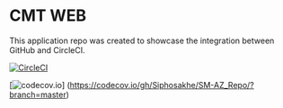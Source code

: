 # CMT WEB

This application repo was created to showcase the integration between GitHub and CircleCI.

[![CircleCI](https://img.shields.io/circleci/build/gh/Siphosakhe-git/SM-AZ_Repo?style=flat-square)](https://circleci.com/gh/Siphosakhe-git/SM-AZ_Repo)

[![codecov.io](https://codecov.io/gh/Siphosakhe-git/SM-AZ_Repo/coverage.svg?branch=master)]
(https://codecov.io/gh/Siphosakhe/SM-AZ_Repo/?branch=master)
